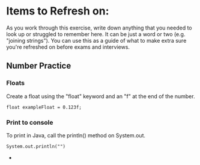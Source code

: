 # Items to Refresh on:

As you work through this exercise, write down anything that you needed to look up or struggled to remember here. It can be just a word or two (e.g. "joining strings"). You can use this as a guide of what to make extra sure you're refreshed on before exams and interviews.

## Number Practice
### Floats
Create a float using the "float" keyword and an "f" at the end of the number.
```
float exampleFloat = 0.123f;
```
### Print to console
To print in Java, call the println() method on System.out.
```
System.out.println("")
```
- 